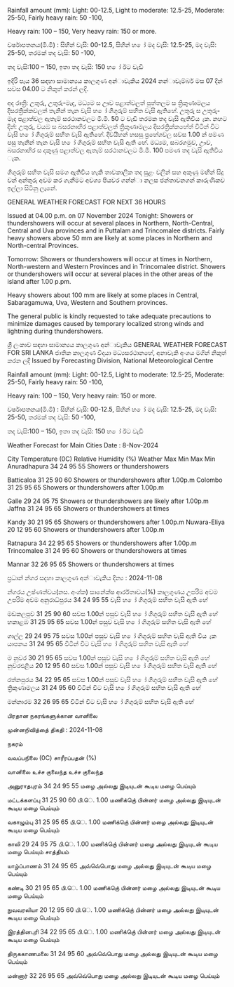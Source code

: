 Rainfall amount (mm): Light: 00-12.5, Light to moderate: 12.5-25, Moderate: 25-50, Fairly heavy rain: 50 -100,

Heavy rain: 100 – 150, Very heavy rain: 150 or more.

වර්ෂාපතනය(මි.මී) : සිහින් වැසි: 00-12.5, සිහින් හ ෝ මද වැසි: 12.5-25, මද වැසි: 25-50, තරමක් තද වැසි: 50 -100,

තද වැසි:100 – 150, ඉතා තද වැසි: 150 හ ෝ ඊට වැඩි

ඉදිරි පැය 36 සඳහා සාමාන්‍යය කාලගුණ අන්‍ාවැකිය 2024 නන්‍ාවැම්බර් මස 07 දින්‍ සවස 04.00 ට නිකුත් කරන්‍ ලදි.

අද රාත්‍රී: උතුරු, උතුරු-මැද, මධ්‍යම ස ඌව පළාත්වලත් පුත්තලම ස ත්‍රිකුණාමලය දිසරත්‍රික්කවලත් තැනින් තැන වැසි හ ෝ ගිගුරුම් සහිත වැසි ඇතිහේ. උතුරු ස උතුරු-මැද පළාත්වල ඇතැම් සරථානවලට මි.මී. 50 ට වැඩි තරමක තද වැසි ඇතිවිය ැක. නහට දින්‍: උතුරු, වයඹ ස බසරනාහිර පළාත්වලත් ත්‍රිකුණාමලය දිසරත්‍රික්කහේත් විටින් විට වැසි හ ෝ ගිගුරුම් සහිත වැසි ඇතිහේ. දිවයිහන් හසසු ප්‍රහේශවල සවස 1.00 න් පමණ පසු තැනින් තැන වැසි හ ෝ ගිගුරුම් සහිත වැසි ඇති හේ. මධ්‍යම, සබරගමුව, ඌව, බසරනාහිර ස දකුණු පළාත්වල ඇතැම් සරථානවලට මි.මී. 100 පමණ තද වැසි ඇතිවිය ැක.

ගිගුරුම් සහිත වැසි සමග ඇතිවිය හැකි තාවකාලික තද සුළං වලින් සහ අකුණු මඟින් සිදු වන්‍ අන්‍තුරු අවම කර ගැනීමට අවශ්‍ය පියවර ගන්න්‍ා නලස ජන්‍තාවනගන් කාරුණිකව ඉල්ලා සිටිනු ලැනේ.

GENERAL WEATHER FORECAST FOR NEXT 36 HOURS

Issued at 04.00 p.m. on 07 November 2024 Tonight: Showers or thundershowers will occur at several places in Northern, North-Central, Central and Uva provinces and in Puttalam and Trincomalee districts. Fairly heavy showers above 50 mm are likely at some places in Northern and North-central Provinces.

Tomorrow: Showers or thundershowers will occur at times in Northern, North-western and Western Provinces and in Trincomalee district. Showers or thundershowers will occur at several places in the other areas of the island after 1.00 p.pm.

Heavy showers about 100 mm are likely at some places in Central, Sabaragamuwa, Uva, Western and Southern provinces.

The general public is kindly requested to take adequate precautions to minimize damages caused by temporary localized strong winds and lightning during thundershowers.

ශ්‍රී ලංකාව සඳහා සාමාන්‍යය කාලගුණ අන්‍ාවැකිය GENERAL WEATHER FORECAST FOR SRI LANKA ජාතික කාලගුණ විදයා මධ්‍යසරථානහේ, අනාවැකි අංශය මගින් නිකුත් කරන ලදි Issued by Forecasting Division, National Meteorological Centre

Rainfall amount (mm): Light: 00-12.5, Light to moderate: 12.5-25, Moderate: 25-50, Fairly heavy rain: 50 -100,

Heavy rain: 100 – 150, Very heavy rain: 150 or more.

වර්ෂාපතනය(මි.මී) : සිහින් වැසි: 00-12.5, සිහින් හ ෝ මද වැසි: 12.5-25, මද වැසි: 25-50, තරමක් තද වැසි: 50 -100,

තද වැසි:100 – 150, ඉතා තද වැසි: 150 හ ෝ ඊට වැඩි

Weather Forecast for Main Cities Date : 8-Nov-2024

City Temperature (0C) Relative Humidity (%) Weather Max Min Max Min Anuradhapura 34 24 95 55 Showers or thundershowers

Batticaloa 31 25 90 60 Showers or thundershowers after 1.00p.m Colombo 31 25 95 65 Showers or thundershowers after 1.00p.m

Galle 29 24 95 75 Showers or thundershowers are likely after 1.00p.m Jaffna 31 24 95 65 Showers or thundershowers at times

Kandy 30 21 95 65 Showers or thundershowers after 1.00p.m Nuwara-Eliya 20 12 95 60 Showers or thundershowers after 1.00p.m

Ratnapura 34 22 95 65 Showers or thundershowers after 1.00p.m Trincomalee 31 24 95 60 Showers or thundershowers at times

Mannar 32 26 95 65 Showers or thundershowers at times

ප්‍රධාන්‍ න්‍ගර සදහා කාලගුණ අන්‍ාවැකිය දින්‍ය : 2024-11-08

න්‍ගරය උෂ්ණත්වය(නස. අංශ්‍ක) සානේක්ෂ ආර්රතාවය(%) කාලගුණය උපරිම අවම උපරිම අවම අනුරාධ්‍පුරය 34 24 95 55 වැසි හ ෝ ගිගුරුම් සහිත වැසි ඇති හේ

මඩකලපුව 31 25 90 60 සවස 1.00න් පසුව වැසි හ ෝ ගිගුරුම් සහිත වැසි ඇති හේ හකාළඹ 31 25 95 65 සවස 1.00න් පසුව වැසි හ ෝ ගිගුරුම් සහිත වැසි ඇති හේ

ගාල්ල 29 24 95 75 සවස 1.00න් පසුව වැසි හ ෝ ගිගුරුම් සහිත වැසි ඇති විය ැක යාපනය 31 24 95 65 විටින් විට වැසි හ ෝ ගිගුරුම් සහිත වැසි ඇති හේ

ම නුවර 30 21 95 65 සවස 1.00න් පසුව වැසි හ ෝ ගිගුරුම් සහිත වැසි ඇති හේ නුවරඑළිය 20 12 95 60 සවස 1.00න් පසුව වැසි හ ෝ ගිගුරුම් සහිත වැසි ඇති හේ

රත්නපුරය 34 22 95 65 සවස 1.00න් පසුව වැසි හ ෝ ගිගුරුම් සහිත වැසි ඇති හේ ත්‍රිකුණාමලය 31 24 95 60 විටින් විට වැසි හ ෝ ගිගුරුම් සහිත වැසි ඇති හේ

මන්නාරම 32 26 95 65 විටින් විට වැසි හ ෝ ගිගුරුම් සහිත වැසි ඇති හේ

பிரதான நகரங்களுக்கான வானிலை

முன்னறிவித்தை் திகதி : 2024-11-08

நகரம்

வவப்பநிலை (0C) சாரீரப்பதன் (%)

வானிலை உச்ச குலைந்த உச்ச குலைந்த

அனுராதபுரம் 34 24 95 55 மழை அல்லது இடியுடன் கூடிய மழை பெய்யும்

மட்டக்களப்பு 31 25 90 60 பி.ெ. 1.00 மணிக்குெ் பின்னர் மழை அல்லது இடியுடன் கூடிய மழை பெய்யும்

வகாழும்பு 31 25 95 65 பி.ெ. 1.00 மணிக்குெ் பின்னர் மழை அல்லது இடியுடன் கூடிய மழை பெய்யும்

காலி 29 24 95 75 பி.ெ. 1.00 மணிக்குெ் பின்னர் மழை அல்லது இடியுடன் கூடிய மழை பெய்யும் சாத்தியம்

யாழ்ப்பாணம் 31 24 95 65 அவ்வெ்பொது மழை அல்லது இடியுடன் கூடிய மழை பெய்யும்

கண்டி 30 21 95 65 பி.ெ. 1.00 மணிக்குெ் பின்னர் மழை அல்லது இடியுடன் கூடிய மழை பெய்யும்

நுவவரலியா 20 12 95 60 பி.ெ. 1.00 மணிக்குெ் பின்னர் மழை அல்லது இடியுடன் கூடிய மழை பெய்யும்

இரத்தினபுரி 34 22 95 65 பி.ெ. 1.00 மணிக்குெ் பின்னர் மழை அல்லது இடியுடன் கூடிய மழை பெய்யும்

திருககாணமலை 31 24 95 60 அவ்வெ்பொது மழை அல்லது இடியுடன் கூடிய மழை பெய்யும்

மன்னார் 32 26 95 65 அவ்வெ்பொது மழை அல்லது இடியுடன் கூடிய மழை பெய்யும்